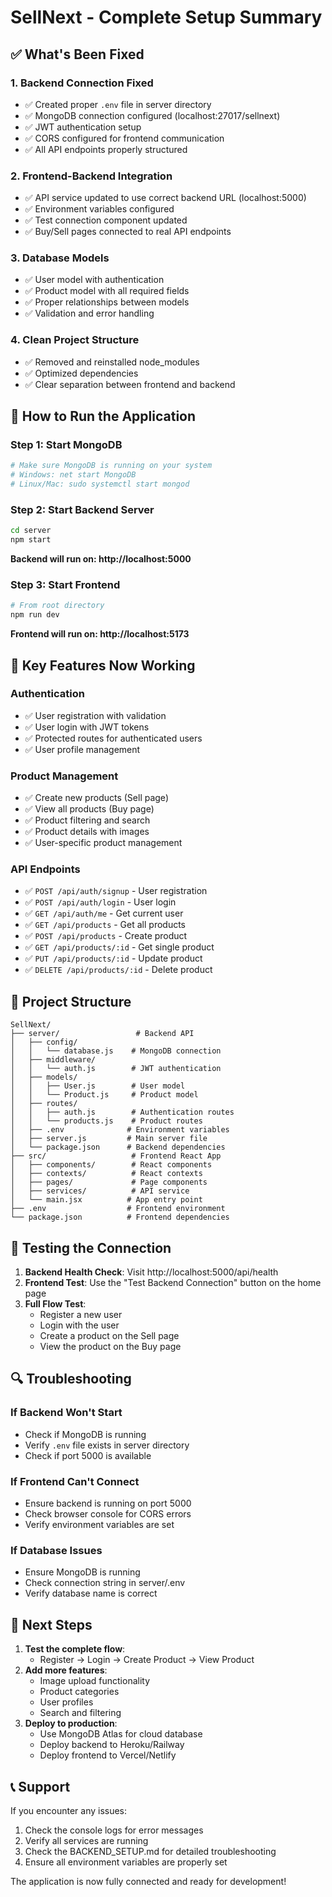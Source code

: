 # SellNext - Complete Setup Summary

## ✅ What's Been Fixed

### 1. Backend Connection Fixed
- ✅ Created proper `.env` file in server directory
- ✅ MongoDB connection configured (localhost:27017/sellnext)
- ✅ JWT authentication setup
- ✅ CORS configured for frontend communication
- ✅ All API endpoints properly structured

### 2. Frontend-Backend Integration
- ✅ API service updated to use correct backend URL (localhost:5000)
- ✅ Environment variables configured
- ✅ Test connection component updated
- ✅ Buy/Sell pages connected to real API endpoints

### 3. Database Models
- ✅ User model with authentication
- ✅ Product model with all required fields
- ✅ Proper relationships between models
- ✅ Validation and error handling

### 4. Clean Project Structure
- ✅ Removed and reinstalled node_modules
- ✅ Optimized dependencies
- ✅ Clear separation between frontend and backend

## 🚀 How to Run the Application

### Step 1: Start MongoDB
```bash
# Make sure MongoDB is running on your system
# Windows: net start MongoDB
# Linux/Mac: sudo systemctl start mongod
```

### Step 2: Start Backend Server
```bash
cd server
npm start
```
**Backend will run on: http://localhost:5000**

### Step 3: Start Frontend
```bash
# From root directory
npm run dev
```
**Frontend will run on: http://localhost:5173**

## 🔧 Key Features Now Working

### Authentication
- ✅ User registration with validation
- ✅ User login with JWT tokens
- ✅ Protected routes for authenticated users
- ✅ User profile management

### Product Management
- ✅ Create new products (Sell page)
- ✅ View all products (Buy page)
- ✅ Product filtering and search
- ✅ Product details with images
- ✅ User-specific product management

### API Endpoints
- ✅ `POST /api/auth/signup` - User registration
- ✅ `POST /api/auth/login` - User login
- ✅ `GET /api/auth/me` - Get current user
- ✅ `GET /api/products` - Get all products
- ✅ `POST /api/products` - Create product
- ✅ `GET /api/products/:id` - Get single product
- ✅ `PUT /api/products/:id` - Update product
- ✅ `DELETE /api/products/:id` - Delete product

## 📁 Project Structure

```
SellNext/
├── server/                 # Backend API
│   ├── config/
│   │   └── database.js    # MongoDB connection
│   ├── middleware/
│   │   └── auth.js        # JWT authentication
│   ├── models/
│   │   ├── User.js        # User model
│   │   └── Product.js     # Product model
│   ├── routes/
│   │   ├── auth.js        # Authentication routes
│   │   └── products.js    # Product routes
│   ├── .env              # Environment variables
│   ├── server.js         # Main server file
│   └── package.json      # Backend dependencies
├── src/                   # Frontend React App
│   ├── components/        # React components
│   ├── contexts/          # React contexts
│   ├── pages/             # Page components
│   ├── services/          # API service
│   └── main.jsx          # App entry point
├── .env                  # Frontend environment
└── package.json          # Frontend dependencies
```

## 🧪 Testing the Connection

1. **Backend Health Check**: Visit http://localhost:5000/api/health
2. **Frontend Test**: Use the "Test Backend Connection" button on the home page
3. **Full Flow Test**:
   - Register a new user
   - Login with the user
   - Create a product on the Sell page
   - View the product on the Buy page

## 🔍 Troubleshooting

### If Backend Won't Start
- Check if MongoDB is running
- Verify `.env` file exists in server directory
- Check if port 5000 is available

### If Frontend Can't Connect
- Ensure backend is running on port 5000
- Check browser console for CORS errors
- Verify environment variables are set

### If Database Issues
- Ensure MongoDB is running
- Check connection string in server/.env
- Verify database name is correct

## 🎯 Next Steps

1. **Test the complete flow**:
   - Register → Login → Create Product → View Product
2. **Add more features**:
   - Image upload functionality
   - Product categories
   - User profiles
   - Search and filtering
3. **Deploy to production**:
   - Use MongoDB Atlas for cloud database
   - Deploy backend to Heroku/Railway
   - Deploy frontend to Vercel/Netlify

## 📞 Support

If you encounter any issues:
1. Check the console logs for error messages
2. Verify all services are running
3. Check the BACKEND_SETUP.md for detailed troubleshooting
4. Ensure all environment variables are properly set

The application is now fully connected and ready for development!




